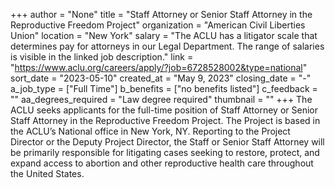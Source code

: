 +++
author = "None"
title = "Staff Attorney or Senior Staff Attorney in the Reproductive Freedom Project"
organization = "American Civil Liberties Union"
location = "New York"
salary = "The ACLU has a litigator scale that determines pay for attorneys in our Legal Department. The range of salaries is visible in the linked job description."
link = "https://www.aclu.org/careers/apply/?job=6728528002&type=national"
sort_date = "2023-05-10"
created_at = "May 9, 2023"
closing_date = "-"
a_job_type = ["Full Time"]
b_benefits = ["no benefits listed"]
c_feedback = ""
aa_degrees_required = "Law degree required"
thumbnail = ""
+++
The ACLU seeks applicants for the full-time position of Staff Attorney or Senior Staff Attorney in the Reproductive Freedom Project. The Project is based in the ACLU’s National office in New York, NY. Reporting to the Project Director or the Deputy Project Director, the Staff or Senior Staff Attorney will be primarily responsible for litigating cases seeking to restore, protect, and expand access to abortion and other reproductive health care throughout the United States. 